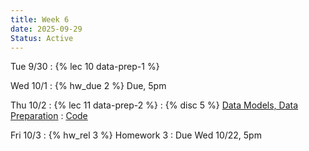 ```yaml
---
title: Week 6
date: 2025-09-29
Status: Active
---
```


Tue 9/30
: {% lec 10 data-prep-1 %}

Wed 10/1
: {% hw_due 2 %} Due, 5pm

Thu 10/2
: {% lec 11 data-prep-2 %}
: {% disc 5 %} [Data Models, Data Preparation](https://drive.google.com/file/d/1rtd8mCmZ_XxDhO8s-HrZktUvkrmIxIIn/view?usp=sharing)
  : [Code](http://data101.datahub.berkeley.edu/hub/user-redirect/git-pull?repo=https%3A%2F%2Fgithub.com%2Fcal-data-eng%2Ffa25-materials&urlpath=tree%2Ffa25-materials%2Fdisc%2Fdisc05%2Fdisc05.ipynb&branch=main)

Fri 10/3
: {% hw_rel 3 %} Homework 3
  : Due Wed 10/22, 5pm
